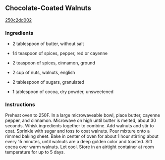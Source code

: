 ## Chocolate-Coated Walnuts

[250c2dd002](http://www.food.com/recipe/chocolate-coated-walnuts-334640)

### Ingredients

 - 2 tablespoon of butter, without salt

 - 14 teaspoon of spices, pepper, red or cayenne

 - 2 teaspoon of spices, cinnamon, ground

 - 2 cup of nuts, walnuts, english

 - 2 tablespoon of sugars, granulated

 - 1 tablespoon of cocoa, dry powder, unsweetened

### Instructions

Preheat oven to 250F. In a large microwaveable bowl, place butter, cayenne pepper, and cinnamon. Microwave on high until butter is melted, about 30 seconds. Whisk ingredients together to combine. Add walnuts and stir to coat. Sprinkle with sugar and toss to coat walnuts. Pour mixture onto a rimmed baking sheet. Bake in center of oven for about 1 hour stirring about every 15 minutes, until walnuts are a deep golden color and toasted. Sift cocoa over warm walnuts. Let cool. Store in an airtight container at room temperature for up to 5 days.